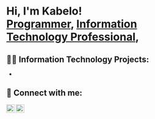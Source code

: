 <h1>Hi, I'm Kabelo! <br/><a href="https://github.com/kbbaase/kbbaase/edit/main/README.md">Programmer</a>, <a href="https://za.linkedin.com/in/kabelo-baase-b64010323/">Information Technology Professional</a>,</h1>

<h2>👨‍💻 Information Technology Projects:</h2>

- 


<h2> 🤳 Connect with me:</h2>


[<img align="left" alt="KabeloBaase | LinkedIn" width="22px" src="https://cdn.jsdelivr.net/npm/simple-icons@v3/icons/linkedin.svg" />][linkedin]
[<img align="left" alt="KabeloBaase | Instagram" width="22px" src="https://cdn.jsdelivr.net/npm/simple-icons@v3/icons/instagram.svg" />][instagram]


[instagram]: https://www.instagram.com/_kb_baase/
[linkedin]: https://za.linkedin.com/in/kabelo-baase-b64010323

<!--
**kbbaase/kabelobaase** is a ✨ _special_ ✨ repository because its `README.md` (this file) appears on your GitHub profile.

Here are some ideas to get you started:

- 🔭 I’m currently working on ...
- 🌱 I’m currently learning ...
- 👯 I’m looking to collaborate on ...
- 🤔 I’m looking for help with ...
- 💬 Ask me about ...
- 📫 How to reach me: ...
- 😄 Pronouns: ...
- ⚡ Fun fact: ...
-->

